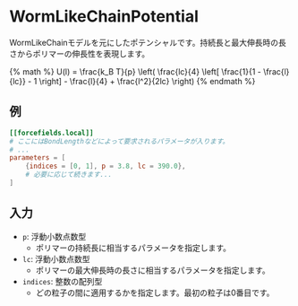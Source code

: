 # WormLikeChainPotential

WormLikeChainモデルを元にしたポテンシャルです。持続長と最大伸長時の長さからポリマーの伸長性を表現します。

{% math %}
U(l) = \frac{k_B T}{p} \left( \frac{lc}{4} \left[ \frac{1}{1 - \frac{l}{lc}} - 1 \right] - \frac{l}{4} + \frac{l^2}{2lc} \right)
{% endmath %}

## 例

```toml
[[forcefields.local]]
# ここにはBondLengthなどによって要求されるパラメータが入ります。
# ...
parameters = [
    {indices = [0, 1], p = 3.8, lc = 390.0},
    # 必要に応じて続きます...
]
```

## 入力

- `p`: 浮動小数点数型
  - ポリマーの持続長に相当するパラメータを指定します。
- `lc`: 浮動小数点数型
  - ポリマーの最大伸長時の長さに相当するパラメータを指定します。
- `indices`: 整数の配列型
  - どの粒子の間に適用するかを指定します。最初の粒子は0番目です。
